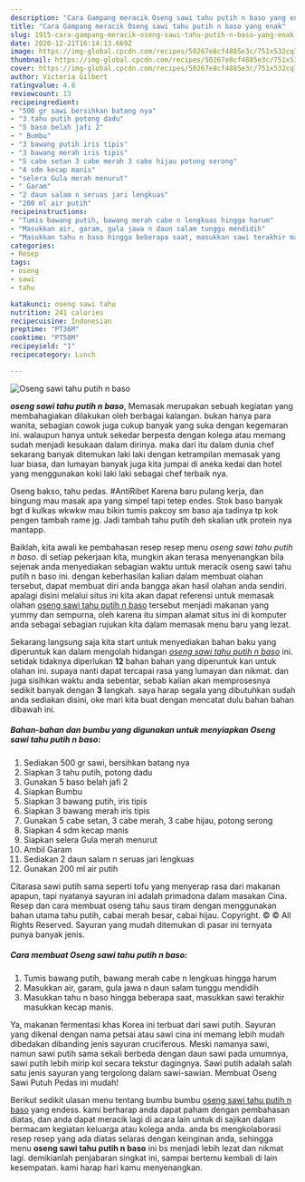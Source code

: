 ```yaml
---
description: "Cara Gampang meracik Oseng sawi tahu putih n baso yang enak"
title: "Cara Gampang meracik Oseng sawi tahu putih n baso yang enak"
slug: 1915-cara-gampang-meracik-oseng-sawi-tahu-putih-n-baso-yang-enak
date: 2020-12-21T16:14:13.669Z
image: https://img-global.cpcdn.com/recipes/50267e8cf4885e3c/751x532cq70/oseng-sawi-tahu-putih-n-baso-foto-resep-utama.jpg
thumbnail: https://img-global.cpcdn.com/recipes/50267e8cf4885e3c/751x532cq70/oseng-sawi-tahu-putih-n-baso-foto-resep-utama.jpg
cover: https://img-global.cpcdn.com/recipes/50267e8cf4885e3c/751x532cq70/oseng-sawi-tahu-putih-n-baso-foto-resep-utama.jpg
author: Victoria Gilbert
ratingvalue: 4.8
reviewcount: 13
recipeingredient:
- "500 gr sawi bersihkan batang nya"
- "3 tahu putih potong dadu"
- "5 baso belah jafi 2"
- " Bumbu"
- "3 bawang putih iris tipis"
- "3 bawang merah iris tipis"
- "5 cabe setan 3 cabe merah 3 cabe hijau potong serong"
- "4 sdm kecap manis"
- "selera Gula merah menurut"
- " Garam"
- "2 daun salam n seruas jari lengkuas"
- "200 ml air putih"
recipeinstructions:
- "Tumis bawang putih, bawang merah cabe n lengkuas hingga harum"
- "Masukkan air, garam, gula jawa n daun salam tunggu mendidih"
- "Masukkan tahu n baso hingga beberapa saat, masukkan sawi terakhir masukkan kecap manis."
categories:
- Resep
tags:
- oseng
- sawi
- tahu

katakunci: oseng sawi tahu 
nutrition: 241 calories
recipecuisine: Indonesian
preptime: "PT36M"
cooktime: "PT58M"
recipeyield: "1"
recipecategory: Lunch

---
```



![Oseng sawi tahu putih n baso](https://img-global.cpcdn.com/recipes/50267e8cf4885e3c/751x532cq70/oseng-sawi-tahu-putih-n-baso-foto-resep-utama.jpg)

<b><i>oseng sawi tahu putih n baso</i></b>, Memasak merupakan sebuah kegiatan yang membahagiakan dilakukan oleh berbagai kalangan. bukan hanya para wanita, sebagian cowok juga cukup banyak yang suka dengan kegemaran ini. walaupun hanya untuk sekedar berpesta dengan kolega atau memang sudah menjadi kesukaan dalam dirinya. maka dari itu dalam dunia chef sekarang banyak ditemukan laki laki dengan ketrampilan memasak yang luar biasa, dan lumayan banyak juga kita jumpai di aneka kedai dan hotel yang menggunakan koki laki laki sebagai chef terbaik nya.

Oseng bakso, tahu pedas. #AntiRibet Karena baru pulang kerja, dan bingung mau masak apa yang simpel tapi tetep endes. Stok baso banyak bgt d kulkas wkwkw mau bikin tumis pakcoy sm baso aja tadinya tp kok pengen tambah rame jg. Jadi tambah tahu putih deh skalian utk protein nya mantapp.

Baiklah, kita awali ke pembahasan resep resep menu <i>oseng sawi tahu putih n baso</i>. di setiap pekerjaan kita, mungkin akan terasa menyenangkan bila sejenak anda menyediakan sebagian waktu untuk meracik oseng sawi tahu putih n baso ini. dengan keberhasilan kalian dalam membuat olahan tersebut, dapat membuat diri anda bangga akan hasil olahan anda sendiri. apalagi disini melalui situs ini kita akan dapat referensi untuk memasak olahan <u>oseng sawi tahu putih n baso</u> tersebut menjadi makanan yang yummy dan sempurna, oleh karena itu simpan alamat situs ini di komputer anda sebagai sebagian rujukan kita dalam memasak menu baru yang lezat.


Sekarang langsung saja kita start untuk menyediakan bahan baku yang diperuntuk kan dalam mengolah hidangan <u><i>oseng sawi tahu putih n baso</i></u> ini. setidak tidaknya diperlukan <b>12</b> bahan bahan yang diperuntuk kan untuk olahan ini. supaya nanti dapat tercapai rasa yang lumayan dan nikmat. dan juga sisihkan waktu anda sebentar, sebab kalian akan memprosesnya sedikit banyak dengan <b>3</b> langkah. saya harap segala yang dibutuhkan sudah anda sediakan disini, oke mari kita buat dengan mencatat dulu bahan bahan dibawah ini.

<!--inarticleads1-->

##### Bahan-bahan dan bumbu yang digunakan untuk menyiapkan Oseng sawi tahu putih n baso:

1. Sediakan 500 gr sawi, bersihkan batang nya
1. Siapkan 3 tahu putih, potong dadu
1. Gunakan 5 baso belah jafi 2
1. Siapkan  Bumbu
1. Siapkan 3 bawang putih, iris tipis
1. Siapkan 3 bawang merah iris tipis
1. Gunakan 5 cabe setan, 3 cabe merah, 3 cabe hijau, potong serong
1. Siapkan 4 sdm kecap manis
1. Siapkan selera Gula merah menurut
1. Ambil  Garam
1. Sediakan 2 daun salam n seruas jari lengkuas
1. Gunakan 200 ml air putih


Citarasa sawi putih sama seperti tofu yang menyerap rasa dari makanan apapun, tapi nyatanya sayuran ini adalah primadona dalam masakan Cina. Resep dan cara membuat oseng tahu saus tiram dengan menggunakan bahan utama tahu putih, cabai merah besar, cabai hijau. Copyright. © © All Rights Reserved. Sayuran yang mudah ditemukan di pasar ini ternyata punya banyak jenis. 

<!--inarticleads2-->

##### Cara membuat Oseng sawi tahu putih n baso:

1. Tumis bawang putih, bawang merah cabe n lengkuas hingga harum
1. Masukkan air, garam, gula jawa n daun salam tunggu mendidih
1. Masukkan tahu n baso hingga beberapa saat, masukkan sawi terakhir masukkan kecap manis.


Ya, makanan fermentasi khas Korea ini terbuat dari sawi putih. Sayuran yang dikenal dengan nama petsai atau sawi cina ini memang lebih mudah dibedakan dibanding jenis sayuran cruciferous. Meski namanya sawi, namun sawi putih sama sekali berbeda dengan daun sawi pada umumnya, sawi putih lebih mirip kol secara tekstur dagingnya. Sawi putih adalah salah satu jenis sayuran yang tergolong dalam sawi-sawian. Membuat Oseng Sawi Putuh Pedas ini mudah! 

Berikut sedikit ulasan menu tentang bumbu bumbu <u>oseng sawi tahu putih n baso</u> yang endess. kami berharap anda dapat paham dengan pembahasan diatas, dan anda dapat meracik lagi di acara lain untuk di sajikan dalam bermacam kegiatan keluarga atau kolega anda. anda bs mengkolaborasi resep resep yang ada diatas selaras dengan keinginan anda, sehingga menu <b>oseng sawi tahu putih n baso</b> ini bs menjadi lebih lezat dan nikmat lagi. demikianlah penjabaran singkat ini, sampai bertemu kembali di lain kesempatan. kami harap hari kamu menyenangkan.
